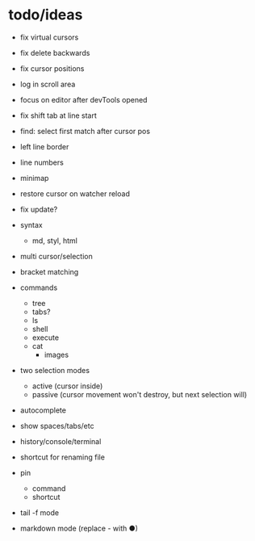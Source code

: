 # todo/ideas
    
- fix virtual cursors
- fix delete backwards
- fix cursor positions
- log in scroll area
    
- focus on editor after devTools opened
- fix shift tab at line start
    
- find: select first match after cursor pos
    
- left line border
- line numbers
- minimap

- restore cursor on watcher reload
- fix update?

- syntax
    - md, styl, html

- multi cursor/selection
- bracket matching

- commands
    - tree
    - tabs?
    - ls
    - shell
    - execute
    - cat
        - images

- two selection modes
    - active (cursor inside)
    - passive (cursor movement won't destroy, but next selection will)

- autocomplete
- show spaces/tabs/etc
- history/console/terminal
- shortcut for renaming file
- pin
     - command
     - shortcut
- tail -f mode
- markdown mode (replace - with ●)

